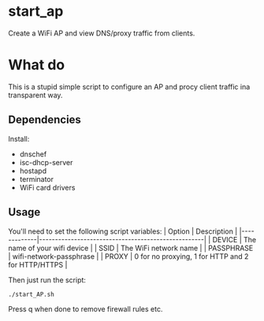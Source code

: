 # start_ap
Create a WiFi AP and view DNS/proxy traffic from clients. 

# What do

This is a stupid simple script to configure an AP and procy client traffic ina transparent way. 

## Dependencies

Install:
- dnschef
- isc-dhcp-server
- hostapd
- terminator
- WiFi card drivers

## Usage

You'll need to set the following script variables:
| Option      | Description                                        |
|-------------|----------------------------------------------------|
| DEVICE      | The name of your wifi device                       |
| SSID        | The WiFi network name                              |
| PASSPHRASE  | wifi-network-passphrase                            |
| PROXY       | 0 for no proxying, 1 for HTTP and 2 for HTTP/HTTPS |

Then just run the script:

```bash
./start_AP.sh
```

Press q when done to remove firewall rules etc.
